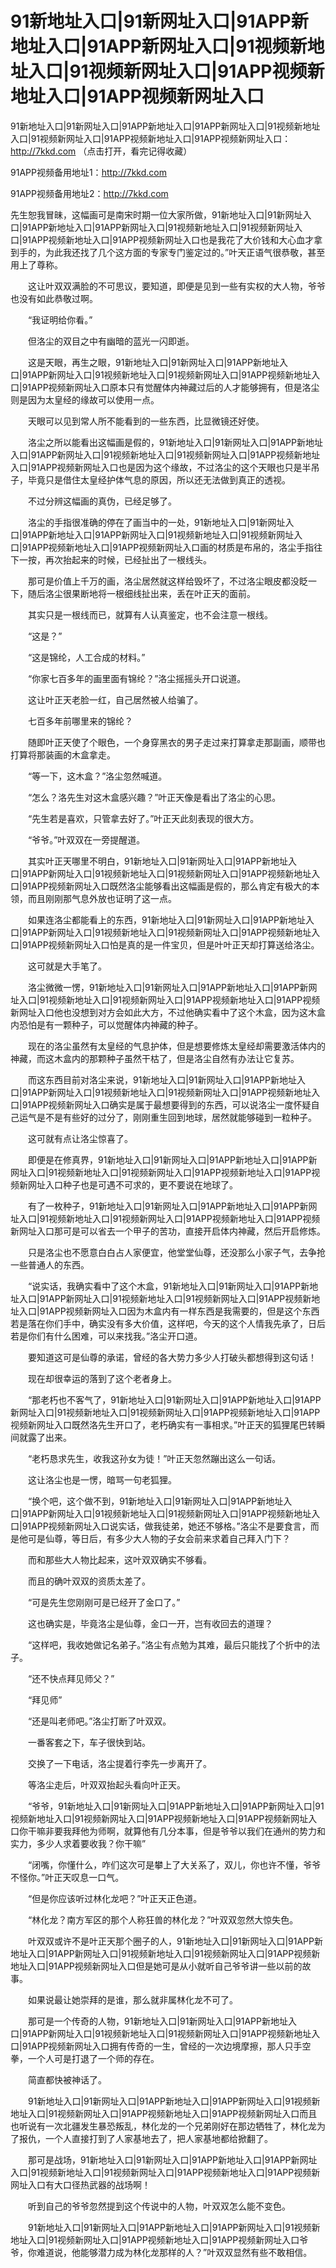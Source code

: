 # 91新地址入口|91新网址入口|91APP新地址入口|91APP新网址入口|91视频新地址入口|91视频新网址入口|91APP视频新地址入口|91APP视频新网址入口




91新地址入口|91新网址入口|91APP新地址入口|91APP新网址入口|91视频新地址入口|91视频新网址入口|91APP视频新地址入口|91APP视频新网址入口：http://7kkd.com  （点击打开，看完记得收藏）

91APP视频备用地址1：http://7kkd.com

91APP视频备用地址2：http://7kkd.com







先生恕我冒昧，这幅画可是南宋时期一位大家所做，91新地址入口|91新网址入口|91APP新地址入口|91APP新网址入口|91视频新地址入口|91视频新网址入口|91APP视频新地址入口|91APP视频新网址入口也是我花了大价钱和大心血才拿到手的，为此我还找了几个这方面的专家专门鉴定过的。”叶天正语气很恭敬，甚至用上了尊称。

　　这让叶双双满脸的不可思议，要知道，即便是见到一些有实权的大人物，爷爷也没有如此恭敬过啊。

　　“我证明给你看。”

　　但洛尘的双目之中有幽暗的蓝光一闪即逝。

　　这是天眼，再生之眼，91新地址入口|91新网址入口|91APP新地址入口|91APP新网址入口|91视频新地址入口|91视频新网址入口|91APP视频新地址入口|91APP视频新网址入口原本只有觉醒体内神藏过后的人才能够拥有，但是洛尘则是因为太皇经的缘故可以使用一点。

　　天眼可以见到常人所不能看到的一些东西，比显微镜还好使。

　　洛尘之所以能看出这幅画是假的，91新地址入口|91新网址入口|91APP新地址入口|91APP新网址入口|91视频新地址入口|91视频新网址入口|91APP视频新地址入口|91APP视频新网址入口也是因为这个缘故，不过洛尘的这个天眼也只是半吊子，毕竟只是借住太皇经护体气息的原因，所以还无法做到真正的透视。

　　不过分辨这幅画的真伪，已经足够了。

　　洛尘的手指很准确的停在了画当中的一处，91新地址入口|91新网址入口|91APP新地址入口|91APP新网址入口|91视频新地址入口|91视频新网址入口|91APP视频新地址入口|91APP视频新网址入口画的材质是布帛的，洛尘手指往下一按，再次抬起来的时候，已经扯出了一根线头。

　　那可是价值上千万的画，洛尘居然就这样给毁坏了，不过洛尘眼皮都没眨一下，随后洛尘很果断地将一根细线扯出来，丢在叶正天的面前。

　　其实只是一根线而已，就算有人认真鉴定，也不会注意一根线。

　　“这是？”

　　“这是锦纶，人工合成的材料。”

　　“你家七百多年的画里面有锦纶？”洛尘摇摇头开口说道。

　　这让叶正天老脸一红，自己居然被人给骗了。

　　七百多年前哪里来的锦纶？

　　随即叶正天使了个眼色，一个身穿黑衣的男子走过来打算拿走那副画，顺带也打算将那装画的木盒拿走。

　　“等一下，这木盒？”洛尘忽然喊道。

　　“怎么？洛先生对这木盒感兴趣？”叶正天像是看出了洛尘的心思。

　　“先生若是喜欢，只管拿去好了。”叶正天此刻表现的很大方。

　　“爷爷。”叶双双在一旁提醒道。

　　其实叶正天哪里不明白，91新地址入口|91新网址入口|91APP新地址入口|91APP新网址入口|91视频新地址入口|91视频新网址入口|91APP视频新地址入口|91APP视频新网址入口既然洛尘能够看出这幅画是假的，那么肯定有极大的本领，而且刚刚那气息外放也证明了这一点。

　　如果连洛尘都能看上的东西，91新地址入口|91新网址入口|91APP新地址入口|91APP新网址入口|91视频新地址入口|91视频新网址入口|91APP视频新地址入口|91APP视频新网址入口怕是真的是一件宝贝，但是叶叶正天却打算送给洛尘。

　　这可就是大手笔了。

　　洛尘微微一愣，91新地址入口|91新网址入口|91APP新地址入口|91APP新网址入口|91视频新地址入口|91视频新网址入口|91APP视频新地址入口|91APP视频新网址入口他也没想到对方会如此大方，不过他确实看中了这个木盒，因为这木盒内恐怕是有一颗种子，可以觉醒体内神藏的种子。

　　现在的洛尘虽然有太皇经的气息护体，但是想要修炼太皇经却需要激活体内的神藏，而这木盒内的那颗种子虽然干枯了，但是洛尘自然有办法让它复苏。

　　而这东西目前对洛尘来说，91新地址入口|91新网址入口|91APP新地址入口|91APP新网址入口|91视频新地址入口|91视频新网址入口|91APP视频新地址入口|91APP视频新网址入口确实是属于最想要得到的东西，可以说洛尘一度怀疑自己运气是不是有些好的过分了，刚刚重生回到地球，居然就能够碰到一粒种子。

　　这可就有点让洛尘惊喜了。

　　即便是在修真界，91新地址入口|91新网址入口|91APP新地址入口|91APP新网址入口|91视频新地址入口|91视频新网址入口|91APP视频新地址入口|91APP视频新网址入口种子也是可遇不可求的，更不要说在地球了。

　　有了一枚种子，91新地址入口|91新网址入口|91APP新地址入口|91APP新网址入口|91视频新地址入口|91视频新网址入口|91APP视频新地址入口|91APP视频新网址入口那可是可以省去一个甲子的苦功，直接开启体内神藏，然后开启修炼。

　　只是洛尘也不愿意白白占人家便宜，他堂堂仙尊，还没那么小家子气，去争抢一些普通人的东西。

　　“说实话，我确实看中了这个木盒，91新地址入口|91新网址入口|91APP新地址入口|91APP新网址入口|91视频新地址入口|91视频新网址入口|91APP视频新地址入口|91APP视频新网址入口因为木盒内有一样东西是我需要的，但是这个东西若是落在你们手中，确实没有多大价值，这样吧，今天的这个人情我先承了，日后若是你们有什么困难，可以来找我。”洛尘开口道。

　　要知道这可是仙尊的承诺，曾经的各大势力多少人打破头都想得到这句话！

　　现在却很幸运的落到了这个老者身上。

　　“那老朽也不客气了，91新地址入口|91新网址入口|91APP新地址入口|91APP新网址入口|91视频新地址入口|91视频新网址入口|91APP视频新地址入口|91APP视频新网址入口既然洛先生开口了，老朽确实有一事相求。”叶正天的狐狸尾巴转瞬间就露了出来。

　　“老朽恳求先生，收我这孙女为徒！”叶正天忽然蹦出这么一句话。

　　这让洛尘也是一愣，暗骂一句老狐狸。

　　“换个吧，这个做不到，91新地址入口|91新网址入口|91APP新地址入口|91APP新网址入口|91视频新地址入口|91视频新网址入口|91APP视频新地址入口|91APP视频新网址入口说实话，做我徒弟，她还不够格。”洛尘不是要食言，而是他可是仙尊，等日后，有多少大人物的子女会前来求着自己拜入门下？

　　而和那些大人物比起来，这叶双双确实不够看。

　　而且的确叶双双的资质太差了。

　　“可是先生您刚刚可是已经开了金口了。”

　　这也确实是，毕竟洛尘是仙尊，金口一开，岂有收回去的道理？

　　“这样吧，我收她做记名弟子。”洛尘有点勉为其难，最后只能找了个折中的法子。

　　“还不快点拜见师父？”

　　“拜见师”

　　“还是叫老师吧。”洛尘打断了叶双双。

　　一番客套之下，车子很快到站。

　　交换了一下电话，洛尘提着行李先一步离开了。

　　等洛尘走后，叶双双抬起头看向叶正天。

　　“爷爷，91新地址入口|91新网址入口|91APP新地址入口|91APP新网址入口|91视频新地址入口|91视频新网址入口|91APP视频新地址入口|91APP视频新网址入口你干嘛非要我拜他为师啊，就算他有几分本事，但是爷爷以我们在通州的势力和实力，多少人求着要收我？你干嘛”

　　“闭嘴，你懂什么，咋们这次可是攀上了大关系了，双儿，你也许不懂，爷爷不怪你。”叶正天叹息一口气。

　　“但是你应该听过林化龙吧？”叶正天正色道。

　　“林化龙？南方军区的那个人称狂兽的林化龙？”叶双双忽然大惊失色。

　　叶双双或许不是叶正天那个圈子的人，91新地址入口|91新网址入口|91APP新地址入口|91APP新网址入口|91视频新地址入口|91视频新网址入口|91APP视频新地址入口|91APP视频新网址入口但是她可是从小就听自己爷爷讲一些以前的故事。

　　如果说最让她崇拜的是谁，那么就非属林化龙不可了。

　　那可是一个传奇的人物，91新地址入口|91新网址入口|91APP新地址入口|91APP新网址入口|91视频新地址入口|91视频新网址入口|91APP视频新地址入口|91APP视频新网址入口拥有传奇的一生，曾经的一次边境摩擦，那人只手空拳，一个人可是打退了一个师的存在。

　　简直都快被神话了。

　　91新地址入口|91新网址入口|91APP新地址入口|91APP新网址入口|91视频新地址入口|91视频新网址入口|91APP视频新地址入口|91APP视频新网址入口而且也听说有一次北疆发生暴恐叛乱，林化龙的一个兄弟刚好在那边牺牲了，林化龙为了报仇，一个人直接打到了人家基地去了，把人家基地都给掀翻了。

　　那可是战场，91新地址入口|91新网址入口|91APP新地址入口|91APP新网址入口|91视频新地址入口|91视频新网址入口|91APP视频新地址入口|91APP视频新网址入口有大口径热武器的战场啊！

　　听到自己的爷爷忽然提到这个传说中的人物，叶双双怎么能不变色。

　　91新地址入口|91新网址入口|91APP新地址入口|91APP新网址入口|91视频新地址入口|91视频新网址入口|91APP视频新地址入口|91APP视频新网址入口爷爷，你难道说，他能够潜力成为林化龙那样的人？”叶双双显然有些不敢相信。

